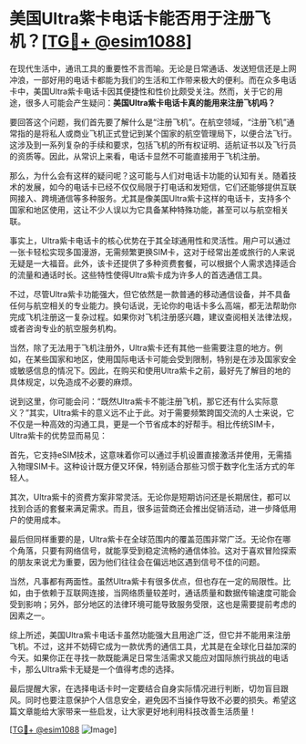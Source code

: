 # 美国Ultra紫卡电话卡能否用于注册飞机？[[TG💪+ @esim1088](https://t.me/s/esim1088)]

在现代生活中，通讯工具的重要性不言而喻。无论是日常通话、发送短信还是上网冲浪，一部好用的电话卡都能为我们的生活和工作带来极大的便利。而在众多电话卡中，美国Ultra紫卡电话卡因其便捷性和性价比颇受关注。然而，关于它的用途，很多人可能会产生疑问：**美国Ultra紫卡电话卡真的能用来注册飞机吗？**

要回答这个问题，我们首先要了解什么是“注册飞机”。在航空领域，“注册飞机”通常指的是将私人或商业飞机正式登记到某个国家的航空管理局下，以便合法飞行。这涉及到一系列复杂的手续和要求，包括飞机的所有权证明、适航证书以及飞行员的资质等。因此，从常识上来看，电话卡显然不可能直接用于飞机注册。

那么，为什么会有这样的疑问呢？这可能与人们对电话卡功能的认知有关。随着技术的发展，如今的电话卡已经不仅仅局限于打电话和发短信，它们还能够提供互联网接入、跨境通信等多种服务。尤其是像美国Ultra紫卡这样的电话卡，支持多个国家和地区使用，这让不少人误以为它具备某种特殊功能，甚至可以与航空相关联。

事实上，Ultra紫卡电话卡的核心优势在于其全球通用性和灵活性。用户可以通过一张卡轻松实现多国漫游，无需频繁更换SIM卡，这对于经常出差或旅行的人来说无疑是一大福音。此外，该卡还提供了多种资费套餐，可以根据个人需求选择适合的流量和通话时长。这些特性使得Ultra紫卡成为许多人的首选通信工具。

不过，尽管Ultra紫卡功能强大，但它依然是一款普通的移动通信设备，并不具备任何与航空相关的专业能力。换句话说，无论你的电话卡多么高端，都无法帮助你完成飞机注册这一复杂过程。如果你对飞机注册感兴趣，建议查阅相关法律法规，或者咨询专业的航空服务机构。

当然，除了无法用于飞机注册外，Ultra紫卡还有其他一些需要注意的地方。例如，在某些国家和地区，使用国际电话卡可能会受到限制，特别是在涉及国家安全或敏感信息的情况下。因此，在购买和使用Ultra紫卡之前，最好先了解目的地的具体规定，以免造成不必要的麻烦。

说到这里，你可能会问：“既然Ultra紫卡不能注册飞机，那它还有什么实际意义？”其实，Ultra紫卡的意义远不止于此。对于需要频繁跨国交流的人士来说，它不仅是一种高效的沟通工具，更是一个节省成本的好帮手。相比传统SIM卡，Ultra紫卡的优势显而易见：

首先，它支持eSIM技术，这意味着你可以通过手机设置直接激活并使用，无需插入物理SIM卡。这种设计既方便又环保，特别适合那些习惯于数字化生活方式的年轻人。

其次，Ultra紫卡的资费方案非常灵活。无论你是短期访问还是长期居住，都可以找到合适的套餐来满足需求。而且，很多运营商还会推出促销活动，进一步降低用户的使用成本。

最后但同样重要的是，Ultra紫卡在全球范围内的覆盖范围非常广泛。无论你在哪个角落，只要有网络信号，就能享受到稳定流畅的通信体验。这对于喜欢冒险探索的朋友来说尤为重要，因为他们往往会在偏远地区遇到信号不佳的问题。

当然，凡事都有两面性。虽然Ultra紫卡有很多优点，但也存在一定的局限性。比如，由于依赖于互联网连接，当网络质量较差时，通话质量和数据传输速度可能会受到影响；另外，部分地区的法律环境可能导致服务受限，这也是需要提前考虑的因素之一。

综上所述，美国Ultra紫卡电话卡虽然功能强大且用途广泛，但它并不能用来注册飞机。不过，这并不妨碍它成为一款优秀的通信工具，尤其是在全球化日益加深的今天。如果你正在寻找一款既能满足日常生活需求又能应对国际旅行挑战的电话卡，那么Ultra紫卡无疑是一个值得考虑的选择。

最后提醒大家，在选择电话卡时一定要结合自身实际情况进行判断，切勿盲目跟风。同时也要注意保护个人信息安全，避免因不当操作导致不必要的损失。希望这篇文章能给大家带来一些启发，让大家更好地利用科技改善生活质量！

[[TG💪+ @esim1088](https://t.me/s/esim1088) ![Image](https://i.postimg.cc/4NQfJmqS/Snipaste-2025-05-13-00-14-12.png)]